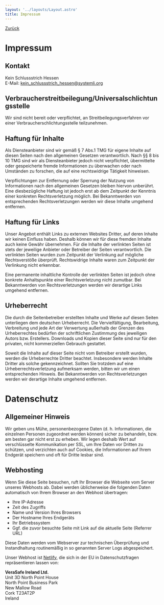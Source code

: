 ```yaml
---
layout: '../layouts/Layout.astro'
title: Impressum
---
```


[Zurück](/)


# Impressum

## Kontakt

Kein Schlussstrich Hessen  
E-Mail: <kein_schlussstrich_hessen@systemli.org>

<!--

## Angaben gemäß § 5 TMG

turn the corner e.V.  
Leipziger Straße 91  
60487 Frankfurt am Main

**Vertreten durch:**  
Christina Walz  
Tim Herbold  
Lorena Rohr  
Jakob Dettmar

## Kontakt

Telefon: +4915228656512  
E-Mail: info@turnthecorner.de

## Redaktionell Verantwortlicher

Philipp Hammer  
turn the corner e.V.  
Leipziger Straße 91  
60487 Frankfurt am Main

-->

## Verbraucherstreitbeilegung/Universalschlichtungsstelle

Wir sind nicht bereit oder verpflichtet, an Streitbeilegungsverfahren vor einer Verbraucherschlichtungsstelle teilzunehmen.

## Haftung für Inhalte

Als Diensteanbieter sind wir gemäß § 7 Abs.1 TMG für eigene Inhalte auf diesen Seiten nach den allgemeinen Gesetzen verantwortlich. Nach §§ 8 bis 10 TMG sind wir als Diensteanbieter jedoch nicht verpflichtet, übermittelte oder gespeicherte fremde Informationen zu überwachen oder nach Umständen zu forschen, die auf eine rechtswidrige Tätigkeit hinweisen.

Verpflichtungen zur Entfernung oder Sperrung der Nutzung von Informationen nach den allgemeinen Gesetzen bleiben hiervon unberührt. Eine diesbezügliche Haftung ist jedoch erst ab dem Zeitpunkt der Kenntnis einer konkreten Rechtsverletzung möglich. Bei Bekanntwerden von entsprechenden Rechtsverletzungen werden wir diese Inhalte umgehend entfernen.

## Haftung für Links

Unser Angebot enthält Links zu externen Websites Dritter, auf deren Inhalte wir keinen Einfluss haben.  Deshalb können wir für diese fremden Inhalte auch keine Gewähr übernehmen. Für die Inhalte der verlinkten Seiten ist stets der jeweilige Anbieter oder Betreiber der Seiten verantwortlich. Die verlinkten Seiten wurden zum Zeitpunkt der Verlinkung auf mögliche Rechtsverstöße überprüft. Rechtswidrige Inhalte waren zum Zeitpunkt der Verlinkung nicht erkennbar.

Eine permanente inhaltliche Kontrolle der verlinkten Seiten ist jedoch ohne konkrete Anhaltspunkte einer Rechtsverletzung nicht zumutbar. Bei Bekanntwerden von Rechtsverletzungen werden wir derartige Links umgehend entfernen.

## Urheberrecht

Die durch die Seitenbetreiber erstellten Inhalte und Werke auf diesen Seiten unterliegen dem deutschen Urheberrecht. Die Vervielfältigung, Bearbeitung, Verbreitung und jede Art der Verwertung außerhalb der Grenzen des Urheberrechtes bedürfen der schriftlichen Zustimmung des jeweiligen Autors bzw. Erstellers.  Downloads und Kopien dieser Seite sind nur für den privaten, nicht kommerziellen Gebrauch gestattet.

Soweit die Inhalte auf dieser Seite nicht vom Betreiber erstellt wurden, werden die Urheberrechte Dritter beachtet. Insbesondere werden Inhalte Dritter als solche gekennzeichnet. Sollten Sie trotzdem auf eine Urheberrechtsverletzung aufmerksam werden, bitten wir um einen entsprechenden Hinweis. Bei Bekanntwerden von Rechtsverletzungen werden wir derartige Inhalte umgehend entfernen.

# Datenschutz

## Allgemeiner Hinweis

Wir geben uns Mühe, personenbezogene Daten (d. h. Informationen, die einzelnen Personen zugeordnet werden können) sicher zu behandeln, bzw. am besten gar nicht erst zu erheben. Wir legen deshalb Wert auf verschlüsselte Kommunikation per SSL, um Ihre Daten vor Dritten zu schützen, und verzichten auch auf Cookies, die Informationen auf Ihrem Endgerät speichern und oft für Dritte lesbar sind.

## Webhosting

Wenn Sie diese Seite besuchen, ruft Ihr Browser die Webseite vom Server unseres Webhosts ab. Dabei werden üblicherweise die folgenden Daten automatisch von Ihrem Browser an den Webhost übertragen:

- Ihre IP-Adresse
- Zeit des Zugriffs
- Name und Version Ihres Browsers
- Der Hostname Ihres Endgeräts
- Ihr Betriebssystem
- Ggf. die zuvor besuchte Seite mit Link auf die aktuelle Seite (Referrer URL)

Diese Daten werden vom Webserver zur technischen Überprüfung und Instandhaltung routinemäßig in so genannten Server Logs abgespeichert.

Unser Webhost ist [Netlify](https://netlify.app), die sich in der EU in Datenschutzfragen repräsentieren lassen von:

**VeraSafe Ireland Ltd.**  
Unit 3D North Point House  
North Point Business Park  
New Mallow Road  
Cork T23AT2P  
Ireland

<!--

## Verantwortliche Stelle

Verantwortlich für die Datenverarbeitung auf dieser Seite ist:

Philipp Hammer  
turn the corner e.V.  
Leipziger Straße 91  
60487 Frankfurt am Main

-->
